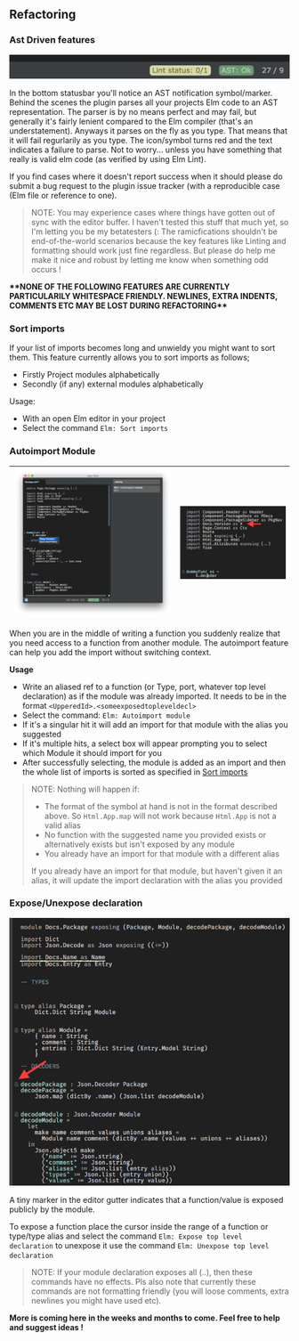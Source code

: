 ## Refactoring

### **Ast Driven features**

![](/assets/ast-status.png)

In the bottom statusbar you'll notice an AST notification symbol\/marker. Behind the scenes the plugin parses all your projects Elm code to an AST representation. The parser is by no means perfect and may fail, but generally it's fairly lenient compared to the Elm compiler \(that's an understatement\). Anyways it parses on the fly as you type. That means that it will fail regurlarily as you type. The icon\/symbol turns red and the text indicates a failure to parse. Not to worry... unless you have something that really is valid elm code \(as verified by using Elm Lint\).

If you find cases where it doesn't report success when it should please do submit a bug request to the plugin issue tracker \(with a reproducible case \(Elm file or reference to one\).

> NOTE: You may experience cases where things have gotten out of sync with the editor buffer. I haven't tested this stuff that much yet, so I'm letting you be my betatesters \(: The ramicfications shouldn't be end-of-the-world scenarios because the key features like Linting and formatting should work just fine regardless. But please do help me make it nice and robust by letting me know when something odd occurs !



**\*\*NONE OF THE FOLLOWING FEATURES ARE CURRENTLY PARTICULARILY WHITESPACE FRIENDLY. NEWLINES, EXTRA INDENTS, COMMENTS ETC MAY BE LOST DURING REFACTORING\*\***



### Sort imports

If your list of imports becomes long and unwieldy you might want to sort them. This feature currently allows you to sort imports as follows;

* Firstly Project modules alphabetically
* Secondly \(if any\) external modules alphabetically


Usage:

* With an open Elm editor in your project
* Select the command `Elm: Sort imports`





### Autoimport Module

| ![](/assets/autoimport.png) | ![](/assets/autoimport2.png) |
| --- | --- |

When you are in the middle of writing a function you suddenly realize that you need access to a function from another module. The autoimport feature can help you add the import without switching context.

**Usage**

* Write an aliased ref to a function \(or Type, port, whatever top level declaration\) as if the module was already imported. It needs to be in the format `<UpperedId>.<someexposedtopleveldecl>`
* Select the command: `Elm: Autoimport module`
* If it's a singular hit it will add an import for that module with the alias you suggested
* If it's multiple hits, a select box will appear prompting you to select which Module it should import for you
* After successfully selecting, the module is added as an import and then the whole list of imports is sorted as specified in [Sort imports](#sort-imports)

> NOTE: Nothing will happen if:
> * The format of the symbol at hand is not in the format described above. So `Html.App.map` will not work because `Html.App` is not a valid alias
> * No function with the suggested name you provided exists or alternatively exists but isn't exposed by any module
> * You already have an import for that module with a different alias
> 
> If you already have an import for that module, but haven't given it an alias, it will update the import declaration with the alias you provided



### **Expose\/Unexpose declaration**

![](/assets/expose.png)

A tiny marker in the editor gutter indicates that a function\/value is exposed publicly by the module.

To expose a function place the cursor inside the range of a function or type\/type alias and select the command `Elm: Expose top level declaration` to unexpose it use the command `Elm: Unexpose top level declaration`

> NOTE: If your module declaration exposes all \(..\), then these commands have no effects. Pls also note that currently these commands are not formatting friendly \(you will loose comments, extra newlines you might have used etc\).



**More is coming here in the weeks and months to come. Feel free to help and suggest ideas !**

